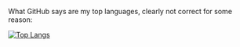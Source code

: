 What GitHub says are my top languages, clearly not correct for some reason:

[![Top Langs](https://github-readme-stats.vercel.app/api/top-langs/?username=thwaller&layout=compact&langs_count=8&theme=dark&count_private=true)](https://github.com/anuraghazra/github-readme-stats)

<!--
**thwaller/thwaller** is a ✨ _special_ ✨ repository because its `README.md` (this file) appears on your GitHub profile.

Here are some ideas to get you started:

- 🔭 I’m currently working on ...
- 🌱 I’m currently learning ...
- 👯 I’m looking to collaborate on ...
- 🤔 I’m looking for help with ...
- 💬 Ask me about ...
- 📫 How to reach me: ...
- 😄 Pronouns: ...
- ⚡ Fun fact: ...
-->
